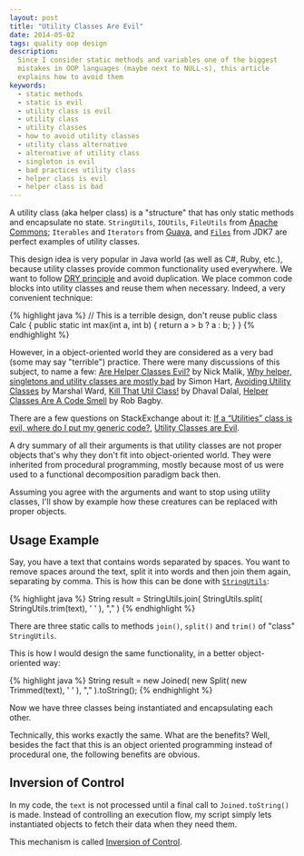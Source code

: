 ```yaml
---
layout: post
title: "Utility Classes Are Evil"
date: 2014-05-02
tags: quality oop design
description:
  Since I consider static methods and variables one of the biggest
  mistakes in OOP languages (maybe next to NULL-s), this article
  explains how to avoid them
keywords:
  - static methods
  - static is evil
  - utility class is evil
  - utility class
  - utility classes
  - how to avoid utility classes
  - utility class alternative
  - alternative of utility class
  - singleton is evil
  - bad practices utility class
  - helper class is evil
  - helper class is bad
---
```


A utility class (aka helper class)
is a "structure" that has only static methods and encapsulate
no state. `StringUtils`, `IOUtils`, `FileUtils` from
[Apache Commons](http://commons.apache.org/);
`Iterables` and `Iterators` from
[Guava](https://code.google.com/p/guava-libraries/),
and [`Files`](http://docs.oracle.com/javase/7/docs/api/java/nio/file/Files.html) from JDK7
are perfect examples of utility classes.

This design idea is very popular in Java
world (as well as C#, Ruby, etc.),
because utility classes provide common functionality used everywhere.
We want to follow
[DRY principle](http://en.wikipedia.org/wiki/Don't_repeat_yourself)
and avoid duplication. We place
common code blocks into utility classes and reuse them when necessary.
Indeed, a very convenient technique:

{% highlight java %}
// This is a terrible design, don't reuse
public class Calc {
  public static int max(int a, int b) {
    return a > b ? a : b;
  }
}
{% endhighlight %}

However, in a object-oriented world they are considered as
a very bad (some may say "terrible") practice.
There were many discussions of this subject, to name a few:
[Are Helper Classes Evil?](http://blogs.msdn.com/b/nickmalik/archive/2005/09/06/461404.aspx) by Nick Malik,
[Why helper, singletons and utility classes are mostly bad](http://smart421.wordpress.com/2011/08/31/why-helper-singletons-and-utility-classes-are-mostly-bad-2/) by Simon Hart,
[Avoiding Utility Classes](http://www.marshallward.org/avoiding-utility-classes.html) by Marshal Ward,
[Kill That Util Class!](http://www.jroller.com/DhavalDalal/entry/kill_that_util_class) by Dhaval Dalal,
[Helper Classes Are A Code Smell](http://www.robbagby.com/posts/helper-classes-are-a-code-smell/) by Rob Bagby.

There are a few questions on StackExchange about it:
[If a “Utilities” class is evil, where do I put my generic code?](http://stackoverflow.com/questions/3339929/if-a-utilities-class-is-evil-where-do-i-put-my-generic-code),
[Utility Classes are Evil](http://stackoverflow.com/questions/3340032/utility-classes-are-evil).

A dry summary of all their arguments is that
utility classes are not proper objects that's why they don't fit
into object-oriented world. They were inherited from
procedural programming, mostly because most of us were
used to a functional decomposition paradigm back then.

Assuming you agree with the arguments and want to stop using utility
classes, I'll show by example how these creatures can be replaced
with proper objects.

## Usage Example

Say, you have a text that contains words separated
by spaces. You want to remove spaces around the text, split it into words and
then join them again, separating by comma. This is how this can be done with
[`StringUtils`](http://commons.apache.org/proper/commons-lang/apidocs/org/apache/commons/lang3/StringUtils.html):

{% highlight java %}
String result = StringUtils.join(
  StringUtils.split(
    StringUtils.trim(text),
    ' '
  ),
  ","
)
{% endhighlight %}

There are three static calls to methods `join()`, `split()` and `trim()` of
"class" `StringUtils`.

This is how I would design the same functionality, in
a better object-oriented way:

{% highlight java %}
String result = new Joined(
  new Split(
    new Trimmed(text),
    ' '
  ),
  ","
).toString();
{% endhighlight %}

Now we have three classes being instantiated and encapsulating each other.

Technically, this works exactly the same. What are the benefits?
Well, besides the fact that this is an object oriented
programming instead of procedural one, the following
benefits are obvious.

## Inversion of Control

In my code, the `text` is not processed until a final call to `Joined.toString()`
is made. Instead of controlling an execution flow, my script simply lets
instantiated objects to fetch their data when they need them.

This mechanism is called [Inversion of Control](http://martinfowler.com/articles/injection.html).


